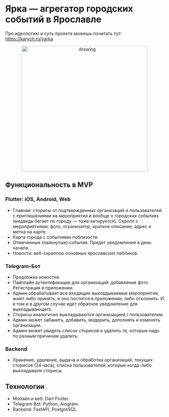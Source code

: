 # Ярка — агрегатор городских событий в Ярославле

Про идеологию и суть проекта можешь почитать тут: https://karych.ru/yarka

<p align="center"><img src="https://user-images.githubusercontent.com/62261985/184511886-ca1f7712-a1cd-4015-8afb-3e0ea1edc10f.png" alt="drawing" width="400"/></p>

## Функциональность в MVP

### Flutter: iOS, Android, Web

- Главная: сторисы от подтвержденных организаций и пользователей с приглашениями на мероприятия и вообще о городских событиях (медведь бегает по городу — тоже катируется). Скролл с мероприятиями: фото, огранизатор, краткое описание, адрес и метка на карте.
- Карта города с событиями поблизости. 
- Отмеченные (лайкнутые) события. Придет уведомление в день начала.
- Новости: веб-скраппер основных ярославских пабликов.

### Telegram-Бот

- Предложка новостей.
- Пайплайн аутентификации для организаций: добавление фото. Регистрация в приложении. 
- Админ обрабатывает все входящие выкладываемые мероприятия, жмет либо принять, и оно постится в приложении, либо отклонить. И в том и в другом случае идет обратное уведомление для выкладывающего.
- Сторисы аналогично выкладываются организацией / пользователем.
- Админ может забанить, добавить, модерить, дополнять и изменять организации. 
- Админ может увидеть список сторисов и удалить те, которые надо по разным причинам удалить.

### Backend

- Хранение, удаление, выдача и обработка организаций, текущих сторисов (24 часа),  списка пользователей, которые когда-либо выкладывали сторисы.



## Технологии

- Мобайл и веб: Dart Flutter.
- Telegram Bot: Python, Aiogram.
- Backend: FastAPI, PostgreSQL.
